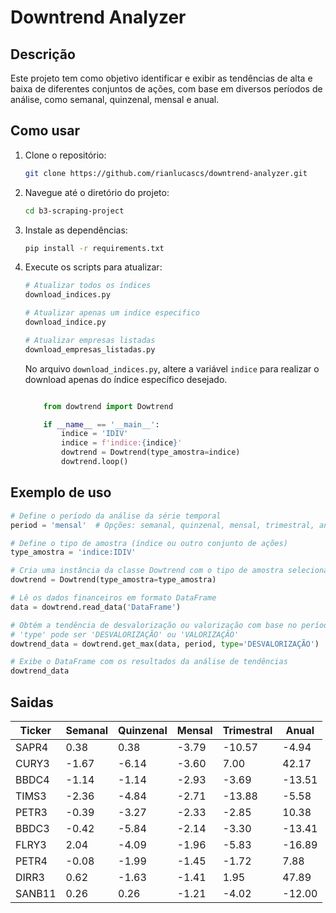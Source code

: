 # Downtrend Analyzer

## Descrição

Este projeto tem como objetivo identificar e exibir as tendências de alta e baixa de diferentes conjuntos de ações, com base em diversos períodos de análise, como semanal, quinzenal, mensal e anual.

## Como usar

1. Clone o repositório:
    ```bash
    git clone https://github.com/rianlucascs/downtrend-analyzer.git

2. Navegue até o diretório do projeto:
    ```bash
    cd b3-scraping-project

3. Instale as dependências:
    ```bash
    pip install -r requirements.txt

4. Execute os scripts para atualizar:
    ```bash
    # Atualizar todos os índices
    download_indices.py

    # Atualizar apenas um indice especifico
    download_indice.py

    # Atualizar empresas listadas
    download_empresas_listadas.py
    ```
    No arquivo ``download_indices.py``, altere a variável ``indice`` para realizar o download apenas do índice específico desejado.
    ```python

        from dowtrend import Dowtrend

        if __name__ == '__main__':
            indice = 'IDIV'
            indice = f'indice:{indice}'
            dowtrend = Dowtrend(type_amostra=indice)
            dowtrend.loop()
    ```

## Exemplo de uso


```python
# Define o período da análise da série temporal
period = 'mensal'  # Opções: semanal, quinzenal, mensal, trimestral, anual

# Define o tipo de amostra (índice ou outro conjunto de ações)
type_amostra = 'indice:IDIV'

# Cria uma instância da classe Dowtrend com o tipo de amostra selecionado
dowtrend = Dowtrend(type_amostra=type_amostra)

# Lê os dados financeiros em formato DataFrame
data = dowtrend.read_data('DataFrame')

# Obtém a tendência de desvalorização ou valorização com base no período selecionado
# 'type' pode ser 'DESVALORIZAÇÃO' ou 'VALORIZAÇÃO'
dowtrend_data = dowtrend.get_max(data, period, type='DESVALORIZAÇÃO')  # Substitua por 'VALORIZAÇÃO' se necessário

# Exibe o DataFrame com os resultados da análise de tendências
dowtrend_data
```

## Saidas

| Ticker  | Semanal | Quinzenal | Mensal | Trimestral | Anual  |
|---------|---------|-----------|--------|------------|--------|
| SAPR4   | 0.38    | 0.38      | -3.79  | -10.57     | -4.94  |
| CURY3   | -1.67   | -6.14     | -3.60  | 7.00       | 42.17  |
| BBDC4   | -1.14   | -1.14     | -2.93  | -3.69      | -13.51 |
| TIMS3   | -2.36   | -4.84     | -2.71  | -13.88     | -5.58  |
| PETR3   | -0.39   | -3.27     | -2.33  | -2.85      | 10.38  |
| BBDC3   | -0.42   | -5.84     | -2.14  | -3.30      | -13.41 |
| FLRY3   | 2.04    | -4.09     | -1.96  | -5.83      | -16.89 |
| PETR4   | -0.08   | -1.99     | -1.45  | -1.72      | 7.88   |
| DIRR3   | 0.62    | -1.63     | -1.41  | 1.95       | 47.89  |
| SANB11  | 0.26    | 0.26      | -1.21  | -4.02      | -12.00 |